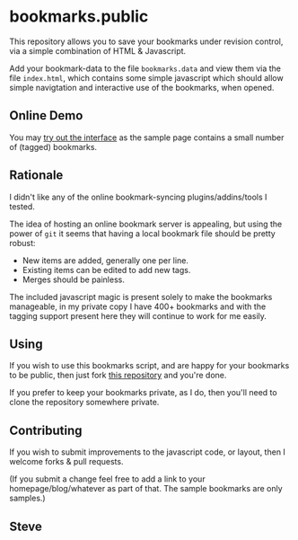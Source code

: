 bookmarks.public
================

This repository allows you to save your bookmarks under revision control,
via a simple combination of HTML & Javascript.

Add your bookmark-data to the file `bookmarks.data` and view them via the
file `index.html`, which contains some simple javascript which should allow simple
navigtation and interactive use of the bookmarks, when opened.


Online Demo
-----------

You may [try out the interface](http://www.steve.org.uk/Software/bookmarks/bookmarks.public/) as the sample page contains a small number of (tagged) bookmarks.


Rationale
---------

I didn't like any of the online bookmark-syncing plugins/addins/tools I tested.

The idea of hosting an online bookmark server is appealing, but using the
power of `git` it seems that having a local bookmark file should be pretty robust:

 * New items are added, generally one per line.
 * Existing items can be edited to add new tags.
 * Merges should be painless.

The included javascript magic is present solely to make the bookmarks manageable,
in my private copy I have 400+ bookmarks and with the tagging support present here
they will continue to work for me easily.


Using
-----

If you wish to use this bookmarks script, and are happy for your bookmarks
to be public, then just fork [this repository](https://github.com/skx/bookmarks.public) and you're done.

If you prefer to keep your bookmarks private, as I do, then you'll need to
clone the repository somewhere private.


Contributing
------------

If you wish to submit improvements to the javascript code, or layout, then I welcome forks & pull requests.

(If you submit a change feel free to add a link to your homepage/blog/whatever as part of that.  The sample bookmarks are only samples.)

Steve
--
